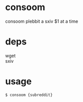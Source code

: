 # consoom
consoom plebbit a sxiv $1 at a time

# deps
wget  
sxiv

# usage
```
$ consoom {subreddit}
```
